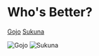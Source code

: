 # Who's Better?
[Gojo](https://brainlos.github.io/option-1/)
[Sukuna](https://brainlos.github.io/option-2/)

<img src="https://i.imgur.com/nNcwcXE.jpg" alt="Gojo">
<img src="https://i.imgur.com/fajTBjq.jpg" alt="Sukuna">
